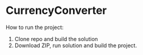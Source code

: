 # CurrencyConverter

How to run the project:

1. Clone repo and build the solution
2. Download ZIP, run solution and build the project.
